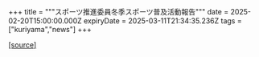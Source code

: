 +++
title = """スポーツ推進委員冬季スポーツ普及活動報告"""
date = 2025-02-20T15:00:00.000Z
expiryDate = 2025-03-11T21:34:35.236Z
tags = ["kuriyama","news"]
+++


[[source]](https://www.town.kuriyama.hokkaido.jp/soshiki/55/30417.html)
